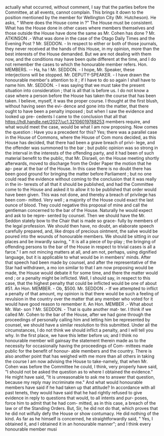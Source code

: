 actually what occurred, without comment, I say that the parties before the Committee, at all events, cannot complain. This brings it down to the position mentioned by the member for Wellington City (Mr. Hutcheson). He asks, " Where does the House come in ?" The House must be consistent. What has the House done in other cases where members themselves and those outside the House have done the same as Mr. Cohen has done ? Mr. ATKINSON .- What was done in the case of the Otago Daily Times and the Evening Post ? Mr. SEDDON. - In respect to either or both of those journals, they never received at the hands of this House, in my opinion, more than the best interests of the House demanded. But we are not dealing with them now, and the conditions may have been quite different at the time, and I do not remember the cases to which the honourable member refers. Hon. MEMBERS. -- Ha, ha ! Mr. SEDDON. - I hope, Mr. Speaker, these interjections will be stopped. Mr. DEPUTY-SPEAKER. - I have drawn the honourable member's attention to it ; if I have to do so again I shall have to name him. Mr. SEDDON. - I was saying that we must take the present situation into consideration ; that is all that is before us. I do not know a case where a person before the House has taken the course that has been taken. I believe, myself, it was the proper course. I thought at the first blush, without having seen the evi- dence and gone into the matter, that there ought to have been a penalty imposed ; but when I saw the evidence and looked up pre- cedents I came to the conclusion that all that https://hdl.handle.net/2027/uc1.32106019788253 members require, and what would meet the case, would be what I am now proposing. Now comes the question : Have you a precedent for this? Yes; there was a parallel case in the House of Commons, where the House of Com mons decided, as this House has decided, that there had been a grave breach of privi- lege, and the offender was summoned to the bar ; but public opinion was so strong in the interval in the interests of the offending party, and it had been of such material benefit to the public, that Mr. Disraeli, on the House meeting shortly afterwards, moved to discharge from the Order Paper the motion that he ap- pear at the bar of the House. In this case there is no doubt there has been good ground for bringing the matter before Parliament ; but no one could read the evidence without coming to the conclusion that it was really in the in- terests of all that it should be published, and had the Committee come to the House and asked it to allow it to be published that order would have been given. This was not done, and thereby a breach of privilege has been com- mitted. Very well ; a majority of the House could exact the last ounce of blood. They could negative this proposal of mine and call the gentleman concerned to the bar of the House. Naturally he would expect and ask to be repre- sented by counsel. Then we should have the Mr. Seddon stately bow to the Chair that is made so grace- fully by members of the legal profession. We should then have, no doubt, an elaborate speech carefully prepared, and, like drops of precious ointment, the salve would be poured into the wounds of honourable members. We should be sitting in our places and be inwardly saving, " It is all a piece of by-play ; the bringing of offending persons to the bar of the House in respect to trivial cases is all a farce." I am not mincing matters at all, and am not, perhaps, using dignified language, but it is applicable to what would be in members' minds. After that speech had been made by counsel, and after the representative of the Star had withdrawn, a mo ion similar to that I am now proposing would be made, the House would debate it for some time, and there the matter would end ; or a penalty might be inflicted. Well, I should say, in respect to this case, that the highest penalty that could be inflicted would be one of about #51. An Hon. MEMBER. - Ob, $500. Mr. SEDDON .- If we attempted to inflict a penalty of that amount, my opinion is that there would be such a feeling of revulsion in the country over the matter that any member who voted for it would have good reason to remember it. An Hon. MEMBER .- What about Mr. Wat- son ? Mr. SEDDON. - That is quite another mat- ter. I think if we called Mr. Cohen to the bar of the House, after we had gone through the proceedings of personally calling him and letting him be represented by counsel, we should have a similar resolution to this submitted. Under all the circumstances, I do not think we should inflict a penalty, and I will tell you why. In the first place, we have this letter before us; and I think no honourable member will gainsay the statement therein made as to the necessity for occasionally having the proceedings of Com- mittees made public for the benefit of honour- able members and the country. There is also another point that has weighed with me more than all others in taking the course I am now advising the House to take-namely, that when Mr. Cohen was before the Committee he could, I think, very properly have said, "I should not be asked the question as to where I obtained the evidence." He might have said, "It is unreasonable to ask me to answer that question, because my reply may incriminate me." And what would honourable members have said if he had taken up that attitude? In accordance with all past tenets, they would have said that he had rightly refused to give evidence in reply to questions that would, to all intents and pur- poses, force him to admit that he had com- mitted, as in this case, a breach of the law or of the Standing Orders. But, Sir, he did not do that, which proves that he did not wilfully defy the House or show contumacy. He did nothing of the kind. As far as he himself is concerned, he straightforwardly said, " Yes, I obtained it, and I obtained it in an honourable manner"; and I think every honourable member musi 